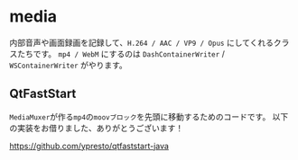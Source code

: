 # media

内部音声や画面録画を記録して、`H.264 / AAC / VP9 / Opus` にしてくれるクラスたちです。
`mp4 / WebM` にするのは `DashContainerWriter` / `WSContainerWriter` がやります。

## QtFastStart
`MediaMuxer`が作る`mp4`の`moovブロック`を先頭に移動するためのコードです。
以下の実装をお借りました、ありがとうございます！

https://github.com/ypresto/qtfaststart-java